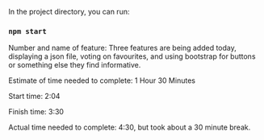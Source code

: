In the project directory, you can run:

### `npm start`

Number and name of feature: Three features are being added today, displaying a json file, voting on favourites, and using bootstrap for buttons or something else they find informative.

Estimate of time needed to complete: 1 Hour 30 Minutes

Start time: 2:04

Finish time: 3:30

Actual time needed to complete: 4:30, but took about a 30 minute break.
